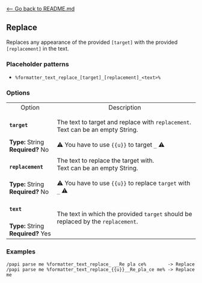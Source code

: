 [\<-- Go back to README.md](../../README.md)

## Replace

Replaces any appearance of the provided `[target]` with the provided `[replacement]` in the text.

### Placeholder patterns

- `%formatter_text_replace_[target]_[replacement]_<text>%`

### Options

<table>
  <tr>
    <td align="center" nowrap="nowrap">
      Option
    </td>
    <td align="center" nowrap="nowrap">
      Description
    </td>
  </tr>
  <tr>
    <td nowrap="nowrap">
      <h4><code>target</code></h4>
    </td>
    <td rowspan="2">
      The text to target and replace with <code>replacement</code>.<br>Text can be an empty String.<br>
      <br>
      ⚠️ You have to use <code>{{u}}</code> to target <code>_</code> ⚠️
    </td>
  </tr>
  <tr>
    <td nowrap="nowrap">
      <b>Type:</b> String<br>
      <b>Required?</b> No
    </td>
  </tr>
  <tr>
    <td nowrap="nowrap">
      <h4><code>replacement</code></h4>
    </td>
    <td rowspan="2">
      The text to replace the target with.<br>Text can be an empty String.<br>
      <br>
      ⚠️ You have to use <code>{{u}}</code> to replace <code>target</code> with <code>_</code> ⚠️
    </td>
  </tr>
  <tr>
    <td nowrap="nowrap">
      <b>Type:</b> String<br>
      <b>Required?</b> No
    </td>
  </tr>
  <tr>
    <td nowrap="nowrap">
      <h4><code>text</code></h4>
    </td>
    <td rowspan="2">
      The text in which the provided <code>target</code> should be replaced by the <code>replacement</code>.
    </td>
  </tr>
  <tr>
    <td nowrap="nowrap">
      <b>Type:</b> String<br>
      <b>Required?</b> Yes
    </td>
  </tr>
</table>

### Examples

```
/papi parse me %formatter_text_replace_ __Re pla ce%        -> Replace
/papi parse me %formatter_text_replace_{{u}}__Re_pla_ce me% -> Replace me
```
